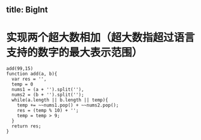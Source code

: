 title: BigInt
---
# 实现两个超大数相加（超大数指超过语言支持的数字的最大表示范围）

```
add(99,15)
function add(a, b){
  var res = '',
  temp = 0
  nums1 = (a + '').split(''),
  nums2 = (b + '').split('');
  while(a.length || b.length || temp){
    temp += ~~nums1.pop() + ~~nums2.pop();
    res = (temp % 10) + '';
    temp = temp > 9;
  }
  return res;
}
```